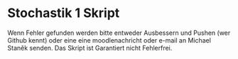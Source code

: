 # Stochastik 1 Skript
Wenn Fehler gefunden werden bitte entweder Ausbessern und Pushen (wer Github kennt) oder eine eine moodlenachricht oder e-mail an Michael Staněk senden.
Das Skript ist Garantiert nicht Fehlerfrei.